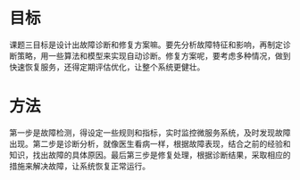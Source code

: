 # 目标
课题三目标是设计出故障诊断和修复方案嘛。要先分析故障特征和影响，再制定诊断策略，用一些算法和模型来实现自动诊断。修复方案呢，要考虑多种情况，做到快速恢复服务，还得定期评估优化，让整个系统更健壮。

# 方法
第一步是故障检测，得设定一些规则和指标，实时监控微服务系统，及时发现故障出现。第二步是诊断分析，就像医生看病一样，根据故障表现，结合之前的经验和知识，找出故障的具体原因。最后第三步是修复处理，根据诊断结果，采取相应的措施来解决故障，让系统恢复正常运行。
<!--stackedit_data:
eyJoaXN0b3J5IjpbLTgwMDE2NzE4M119
-->